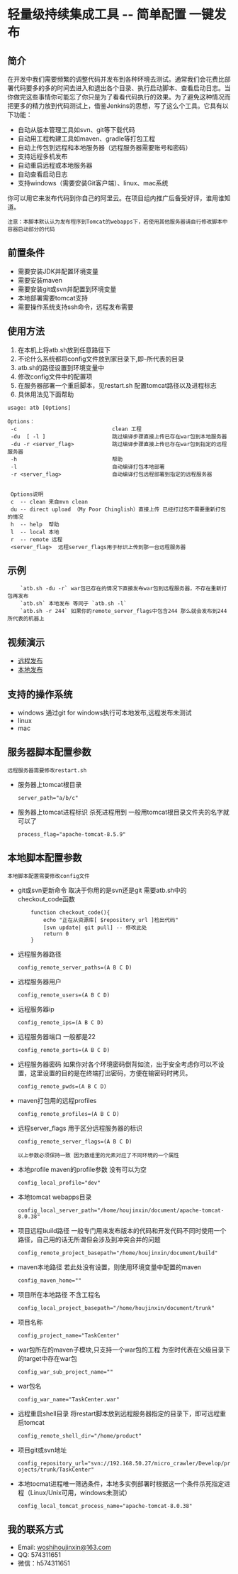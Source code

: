 # 轻量级持续集成工具 -- 简单配置 一键发布
## 简介
在开发中我们需要频繁的调整代码并发布到各种环境去测试。通常我们会花费比部署代码要多的多的时间去进入和退出各个目录、执行启动脚本、查看启动日志。当你做完这些事情你可能忘了你只是为了看看代码执行的效果。为了避免这种情况而把更多的精力放到代码测试上，借鉴Jenkins的思想，写了这么个工具。它具有以下功能：
* 自动从版本管理工具如svn、git等下载代码
* 自动用工程构建工具如maven、gradle等打包工程
* 自动上传包到远程和本地服务器（远程服务器需要账号和密码）
* 支持远程多机发布
* 自动重启远程或本地服务器
* 自动查看启动日志
* 支持windows（需要安装Git客户端）、linux、mac系统

你可以用它来发布代码到你自己的阿里云。在项目组内推广后备受好评，谁用谁知道。

`注意：本脚本默认认为发布程序到Tomcat的webapps下，若使用其他服务器请自行修改脚本中容器启动部分的代码`

## 前置条件
* 需要安装JDK并配置环境变量
* 需要安装maven
* 需要安装git或svn并配置到环境变量
* 本地部署需要tomcat支持
* 需要操作系统支持ssh命令，远程发布需要

## 使用方法

1. 在本机上将atb.sh放到任意路径下
2. 不论什么系统都将config文件放到家目录下,即`~`所代表的目录
3. atb.sh的路径设置到环境变量中
4. 修改config文件中的配置项
5. 在服务器部署一个重启脚本，见restart.sh 配置tomcat路径以及进程标志 
6. 具体用法见下面帮助

```
usage: atb [Options]

Options：
 -c                              clean 工程
 -du  [ -l ]                     跳过编译步骤直接上传已存在war包到本地服务器
 -du -r <server_flag>            跳过编译步骤直接上传已存在war包到指定的远程服务器
 -h                              帮助
 -l                              自动编译打包本地部署
 -r <server_flag>                自动编译打包远程部署到指定的远程服务器
    
```

```
 Options说明
 c  -- clean 来自mvn clean
 du -- direct upload （My Poor Chinglish）直接上传 已经打过包不需要重新打包的情况
 h  -- help  帮助
 l  -- local 本地
 r  -- remote 远程
 <server_flag>  远程server_flags用于标识上传到那一台远程服务器
```

## 示例
```
    `atb.sh -du -r` war包已存在的情况下直接发布war包到远程服务器，不存在重新打包再发布
    `atb.sh` 本地发布 等同于 `atb.sh -l`
    `atb.sh -r 244` 如果你的remote_server_flags中包含244 那么就会发布到244所代表的机器上
```

## 视频演示
* [远程发布](http://v.youku.com/v_show/id_XMjY5ODE5NDc4MA==.html?spm=a2hzp.8244740.userfeed.5!3~5~5~5!3~5~A)
* [本地发布](http://v.youku.com/v_show/id_XMjY5ODE5NjkzMg==.html?spm=a2hzp.8244740.userfeed.5!2~5~5~5!3~5~A#paction)

## 支持的操作系统
* windows 通过git for windows执行可本地发布,远程发布未测试
* linux
* mac

## 服务器脚本配置参数
`远程服务器需要修改restart.sh`
* 服务器上tomcat根目录

    `server_path="a/b/c"`
* 服务器上tomcat进程标识 杀死进程用到 一般用tomcat根目录文件夹的名字就可以了
    
    `process_flag="apache-tomcat-8.5.9"`

## 本地脚本配置参数
`本地脚本配置需要修改config文件`
* git或svn更新命令 取决于你用的是svn还是git 需要atb.sh中的checkout_code函数
    ```shell
        function checkout_code(){
            echo "正在从资源库[ $repository_url ]检出代码"
            [svn update| git pull] -- 修改此处
            return 0
        }
    ```

* 远程服务器路径

    `config_remote_server_paths=(A B C D)`
* 远程服务器用户

    `config_remote_users=(A B C D)`
* 远程服务器ip 
    
    `config_remote_ips=(A B C D)`
* 远程服务器端口 一般都是22

    `config_remote_ports=(A B C D)`
* 远程服务器密码 如果你对各个环境密码倒背如流，出于安全考虑你可以不设置，这里设置的目的是在终端打出密码，方便在输密码时拷贝。
    
    `config_remote_pwds=(A B C D)`
* maven打包用的远程profiles
    
    `config_remote_profiles=(A B C D)`
* 远程server_flags 用于区分远程服务器的标识
    
    `config_remote_server_flags=(A B C D)`

    `以上参数必须保持一致 因为数组里的元素对应了不同环境的一个属性`
* 本地profile maven的profile参数 没有可以为空
    
    `config_local_profile="dev"`
* 本地tomcat webapps目录
    
    `config_local_server_path="/home/houjinxin/document/apache-tomcat-8.0.38"`
* 项目远程build路径 一般专门用来发布版本的代码和开发代码不同时使用一个路径，自己用的话无所谓但会涉及到冲突合并的问题
    
    `config_remote_project_basepath="/home/houjinxin/document/build"`
* maven本地路径 若此处没有设置，则使用环境变量中配置的maven
    
    `config_maven_home=""`
* 项目所在本地路径 不含工程名
    
    `config_local_project_basepath="/home/houjinxin/document/trunk"`
* 项目名称
    
    `config_project_name="TaskCenter"`
* war包所在的maven子模块,只支持一个war包的工程 为空时代表在父级目录下的target中存在war包
    
    `config_war_sub_project_name=""`
* war包名
    
    `config_war_name="TaskCenter.war"`
* 远程重启shell目录 将restart脚本放到远程服务器指定的目录下，即可远程重启tomcat
    
    `config_remote_shell_dir="/home/product"`
* 项目git或svn地址
    
    `config_repository_url="svn://192.168.50.27/micro_crawler/Develop/projects/trunk/TaskCenter"`

* 本地tocmat进程唯一筛选条件，本地多实例部署时根据这一个条件杀死指定进程（Linux/Unix可用，windows未测试）
    
    `config_local_tomcat_process_name="apache-tomcat-8.0.38"`

## 我的联系方式
* Email: woshihoujinxin@163.com
* QQ: 574311651
* 微信：h574311651